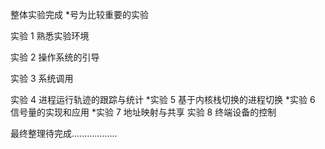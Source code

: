 整体实验完成 *号为比较重要的实验



实验 1 熟悉实验环境

实验 2 操作系统的引导

实验 3 系统调用

实验 4 进程运行轨迹的跟踪与统计
*实验 5 基于内核栈切换的进程切换
*实验 6 信号量的实现和应用
*实验 7 地址映射与共享
实验 8 终端设备的控制



最终整理待完成..................


